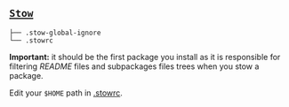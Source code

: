 ## [`Stow`](https://www.gnu.org/software/stow/)


<!--- Tree block autogenerated by /docgen.py -->
    ├── .stow-global-ignore
    └── .stowrc
    
**Important:** it should be the first package you install as it is responsible for filtering *README* files and subpackages files trees when you stow a package.

Edit your `$HOME` path in [.stowrc](https://github.com/Kraymer/F-dotfiles/blob/master/stow/.stowrc).

